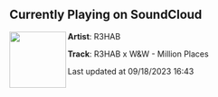 ## Currently Playing on SoundCloud

[<img align="left" width="100" src="https://i1.sndcdn.com/artworks-UJGDfvPOeFIt-0-t500x500.jpg">](https://soundcloud.com/r3hab/r3hab-x-w-w-million-places?in=saxurn/sets/acid-override)

**Artist**: R3HAB 

**Track**: R3HAB x W&W - Million Places

Last updated at 09/18/2023 16:43
